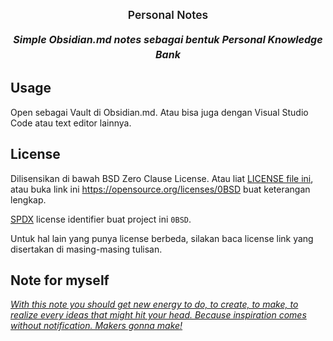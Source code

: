 <!--
SPDX-License-Identifier: 0BSD
-->

<p>
  <h1 style="text-align:center;font-size:1.25em;margin-top:24px;margin-bottom:16px;font-weight:600;line-height:1.25">Personal Notes</h1>
  <h5 style="text-align:center;font-size:16px;margin-top:0;margin-bottom:16px;line-height:1.5">Simple Obsidian.md notes sebagai bentuk Personal Knowledge Bank</h5>
</p>



## Usage

Open sebagai Vault di Obsidian.md. Atau bisa juga dengan Visual Studio Code atau text editor lainnya.



## License

Dilisensikan di bawah BSD Zero Clause License. Atau liat [LICENSE file ini](LICENSE.md), atau buka link ini https://opensource.org/licenses/0BSD buat keterangan lengkap.

[SPDX](https://spdx.dev) license identifier buat project ini `0BSD`.

Untuk hal lain yang punya license berbeda, silakan baca license link yang disertakan di masing-masing tulisan.



## Note for myself

_<ins>With this note you should get new energy to do, to create, to make, to realize every ideas that might hit your head. Because inspiration comes without notification. Makers gonna make!<ins>_


<!--
## Index


```dataview
List From #Index
```

```dataview
List From #Work
```

```dataview
List From #Time-Management
```

```dataview
List From #SQL
```

```dataview
List From #Sitecore
```

```dataview
List From #Concept
```

```dataview
List From #Productive
```

```dataview
List From #Powershell
```

```dataview
List From #Markdown
```

```dataview
List From #LINQPad
```

```dataview
List From #Life
```

```dataview
List From #Java
```

```dataview
List From #IIS
```

```dataview
List From #ASP
```

```dataview
List From #DotNet
```

```dataview
List From #CSharp
```

```dataview
List From #Git
```

```dataview
List From #Excel
```

```dataview
List From #Communicate
```

```dataview
List From #Colors
```

```dataview
List From #AI
```

- [AI Tools Index](AI%20Tools/AI%20Index.md)
- [Colors Index](Colors/Colors%20Index.md)
- [Communication Index](Communication/Communication%20Index.md)
- [English Index](Communication/English/English%20Index.md)
- [CSharp Index](CSharp/CSharp%20Index.md)
- [Excel Index](Excel/Excel%20Index.md)
- [Git Index](Git/Git%20Index.md)
- [IIS Index](IIS/IIS%20Index.md)
- [Java Index](Java/Java%20Index.md)
- [Life Index](Life/Life%20Index.md)
- [LINQPad Index](LINQPad/LINQPad%20Index.md)
- [Markdown Index](Markdown/Markdown%20Index.md)
- [Powershell Index](Powershell/Powershell%20Index.md)
- [Productive Index](Productive/Productive%20Index.md)
- [Programming Concept Index](Programming%20Concept/Concept%20Index.md)
- [Sitecore Index](Sitecore/Sitecore%20Index.md)
- [SQL Index](SQL/SQL%20Index.md)
- [Time Management Index](Time%20Management/Time%20Management%20Index.md)
- [Work Index](Work/Work%20Index.md)

-->
